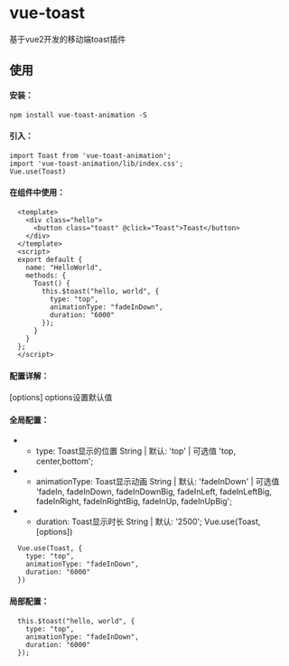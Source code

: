 # vue-toast
  基于vue2开发的移动端toast插件
## 使用
#### 安装：
    npm install vue-toast-animation -S
#### 引入：
    import Toast from 'vue-toast-animation';
    import 'vue-toast-animation/lib/index.css';
    Vue.use(Toast)
#### 在组件中使用：
  ```
    <template>
      <div class="hello">
        <button class="toast" @click="Toast">Toast</button>
      </div>
    </template>
    <script>
    export default {
      name: "HelloWorld",
      methods: {
        Toast() {
          this.$toast("hello, world", {
            type: "top",
            animationType: "fadeInDown",
            duration: "6000"
          });
        }
      }
    };
    </script>
  ```
  #### 配置详解：
  [options] options设置默认值
  #### 全局配置：
   * * type: Toast显示的位置 String | 默认: 'top' | 可选值 'top, center,bottom';
   * * animationType: Toast显示动画 String | 默认: 'fadeInDown' | 可选值 'fadeIn, fadeInDown, fadeInDownBig, fadeInLeft, fadeInLeftBig, fadeInRight, fadeInRightBig, fadeInUp, fadeInUpBig';
   * * duration: Toast显示时长 String | 默认: '2500';
    Vue.use(Toast, [options])
  ```
    Vue.use(Toast, {
      type: "top",
      animationType: "fadeInDown",
      duration: "6000"
    })
  ```
  #### 局部配置：
  ```
    this.$toast("hello, world", {
      type: "top",
      animationType: "fadeInDown",
      duration: "6000"
    });
  ```
